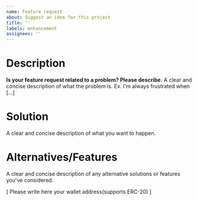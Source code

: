 ```yaml
---
name: Feature request
about: Suggest an idea for this project
title: ''
labels: enhancement
assignees: ''
---
```


# Description

**Is your feature request related to a problem? Please describe.**
A clear and concise description of what the problem is. Ex. I'm always frustrated when [...]

# Solution

A clear and concise description of what you want to happen.

# Alternatives/Features

A clear and concise description of any alternative solutions or features you've considered.

[ Please write here your wallet address(supports ERC-20) ]
